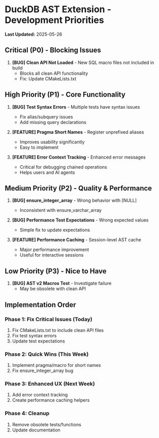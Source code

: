 # DuckDB AST Extension - Development Priorities

**Last Updated:** 2025-05-26

## Critical (P0) - Blocking Issues
1. **[BUG] Clean API Not Loaded** - New SQL macro files not included in build
   - Blocks all clean API functionality
   - Fix: Update CMakeLists.txt

## High Priority (P1) - Core Functionality
1. **[BUG] Test Syntax Errors** - Multiple tests have syntax issues
   - Fix alias/subquery issues
   - Add missing query declarations
   
2. **[FEATURE] Pragma Short Names** - Register unprefixed aliases
   - Improves usability significantly
   - Easy to implement
   
3. **[FEATURE] Error Context Tracking** - Enhanced error messages
   - Critical for debugging chained operations
   - Helps users and AI agents

## Medium Priority (P2) - Quality & Performance
1. **[BUG] ensure_integer_array** - Wrong behavior with [NULL]
   - Inconsistent with ensure_varchar_array
   
2. **[BUG] Performance Test Expectations** - Wrong expected values
   - Simple fix to update expectations
   
3. **[FEATURE] Performance Caching** - Session-level AST cache
   - Major performance improvement
   - Useful for interactive sessions

## Low Priority (P3) - Nice to Have
1. **[BUG] AST v2 Macros Test** - Investigate failure
   - May be obsolete with clean API

## Implementation Order

### Phase 1: Fix Critical Issues (Today)
1. Fix CMakeLists.txt to include clean API files
2. Fix test syntax errors
3. Update test expectations

### Phase 2: Quick Wins (This Week)
1. Implement pragma/macro for short names
2. Fix ensure_integer_array bug

### Phase 3: Enhanced UX (Next Week)
1. Add error context tracking
2. Create performance caching helpers

### Phase 4: Cleanup
1. Remove obsolete tests/functions
2. Update documentation